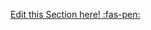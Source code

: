 <!-- DO NOT DELETE THIS LINK --> 
[Edit this Section here! :fas-pen:](https://github.com/nus-cs2030/1920-s2/edit/master/contents/textbook/lecture10/debuggingParallelStreams/definition.md)
<!-- DO NOT DELETE THIS LINK --> 